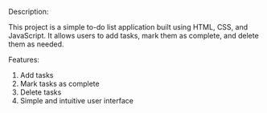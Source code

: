 Description:

This project is a simple to-do list application built using HTML, CSS, and JavaScript. It allows users to add tasks, mark them as complete, and delete them as needed.

Features:
1. Add tasks
2. Mark tasks as complete
3. Delete tasks
4. Simple and intuitive user interface
